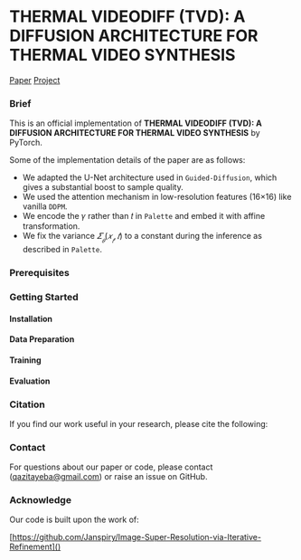 # THERMAL VIDEODIFF (TVD): A DIFFUSION ARCHITECTURE FOR THERMAL VIDEO SYNTHESIS

[Paper]()  [Project]()
### Brief
This is an official implementation of **THERMAL VIDEODIFF (TVD): A DIFFUSION ARCHITECTURE FOR THERMAL VIDEO SYNTHESIS** by PyTorch.

Some of the implementation details of the paper are as follows:

- We adapted the U-Net architecture used in `Guided-Diffusion`, which gives a substantial boost to sample quality.
- We used the attention mechanism in low-resolution features (16×16) like vanilla `DDPM`.
- We encode the 𝛾 rather than 𝑡 in `Palette` and embed it with affine transformation.
- We fix the variance $𝛴__𝜃(𝑥__𝑡,𝑡)$ to a constant during the inference as described in `Palette`.

### Prerequisites

### Getting Started

#### Installation

#### Data Preparation

#### Training

#### Evaluation

### Citation

If you find our work useful in your research, please cite the following:

### Contact

For questions about our paper or code, please contact ([qazitayeba@gmail.com](https://github.com/ashutosh1807)) or raise an issue on GitHub.

### Acknowledge

Our code is built upon the work of: 

[https://github.com/Janspiry/Image-Super-Resolution-via-Iterative-Refinement]()

